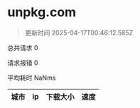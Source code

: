 
  # unpkg.com

  > 更新时间 2025-04-17T00:46:12.585Z
  
  总共请求 0

  请求报错 0

  平均耗时 NaNms

|城市|ip|下载大小|速度|
|-----|----------|---|---|

  